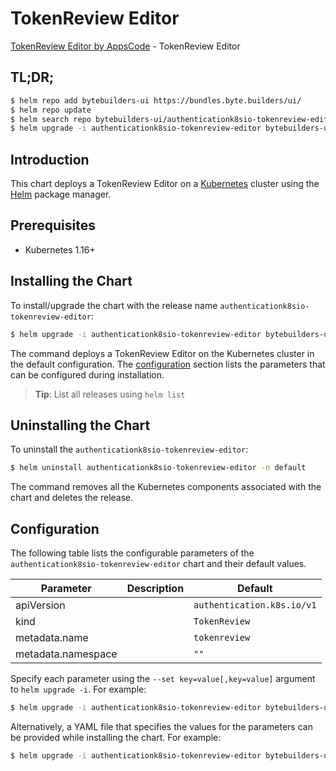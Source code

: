 # TokenReview Editor

[TokenReview Editor by AppsCode](https://byte.builders) - TokenReview Editor

## TL;DR;

```bash
$ helm repo add bytebuilders-ui https://bundles.byte.builders/ui/
$ helm repo update
$ helm search repo bytebuilders-ui/authenticationk8sio-tokenreview-editor --version=v0.4.11
$ helm upgrade -i authenticationk8sio-tokenreview-editor bytebuilders-ui/authenticationk8sio-tokenreview-editor -n default --create-namespace --version=v0.4.11
```

## Introduction

This chart deploys a TokenReview Editor on a [Kubernetes](http://kubernetes.io) cluster using the [Helm](https://helm.sh) package manager.

## Prerequisites

- Kubernetes 1.16+

## Installing the Chart

To install/upgrade the chart with the release name `authenticationk8sio-tokenreview-editor`:

```bash
$ helm upgrade -i authenticationk8sio-tokenreview-editor bytebuilders-ui/authenticationk8sio-tokenreview-editor -n default --create-namespace --version=v0.4.11
```

The command deploys a TokenReview Editor on the Kubernetes cluster in the default configuration. The [configuration](#configuration) section lists the parameters that can be configured during installation.

> **Tip**: List all releases using `helm list`

## Uninstalling the Chart

To uninstall the `authenticationk8sio-tokenreview-editor`:

```bash
$ helm uninstall authenticationk8sio-tokenreview-editor -n default
```

The command removes all the Kubernetes components associated with the chart and deletes the release.

## Configuration

The following table lists the configurable parameters of the `authenticationk8sio-tokenreview-editor` chart and their default values.

|     Parameter      | Description |                Default                |
|--------------------|-------------|---------------------------------------|
| apiVersion         |             | <code>authentication.k8s.io/v1</code> |
| kind               |             | <code>TokenReview</code>              |
| metadata.name      |             | <code>tokenreview</code>              |
| metadata.namespace |             | <code>""</code>                       |


Specify each parameter using the `--set key=value[,key=value]` argument to `helm upgrade -i`. For example:

```bash
$ helm upgrade -i authenticationk8sio-tokenreview-editor bytebuilders-ui/authenticationk8sio-tokenreview-editor -n default --create-namespace --version=v0.4.11 --set apiVersion=authentication.k8s.io/v1
```

Alternatively, a YAML file that specifies the values for the parameters can be provided while
installing the chart. For example:

```bash
$ helm upgrade -i authenticationk8sio-tokenreview-editor bytebuilders-ui/authenticationk8sio-tokenreview-editor -n default --create-namespace --version=v0.4.11 --values values.yaml
```
